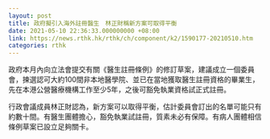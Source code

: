 ```yaml
---
layout: post
title: 政府擬引入海外註冊醫生　林正財稱新方案可取得平衡
date: 2021-05-10 22:36:33.000000000 +08:00
link: https://news.rthk.hk/rthk/ch/component/k2/1590177-20210510.htm
categories: rthk
---
```


政府本月內向立法會提交有關《醫生註冊條例》的修訂草案，建議成立一個委員會，揀選認可大約100間非本地醫學院、並已在當地獲取醫生註冊資格的畢業生，先在本港公營醫療機構工作至少5年，之後可豁免執業資格試正式註冊。

行政會議成員林正財認為，新方案可以取得平衡，估計委員會訂出的名單可能只有約數十間。有醫生團體擔心，豁免執業試註冊，質素未必有保障。有病人團體相信條例草案已設立足夠關卡。
